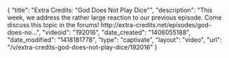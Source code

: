 {
    "title": "Extra Credits: \"God Does Not Play Dice\"",
    "description": "This week, we address the rather large reaction to our previous episode. Come discuss this topic in the forums! http:\/\/extra-credits.net\/episodes\/god-does-no...",
    "videoid": "192016",
    "date_created": "1406055188",
    "date_modified": "1418181778",
    "type": "captivate",
    "layout": "video",
    "url": "\/v\/extra-credits-god-does-not-play-dice\/192016"
}